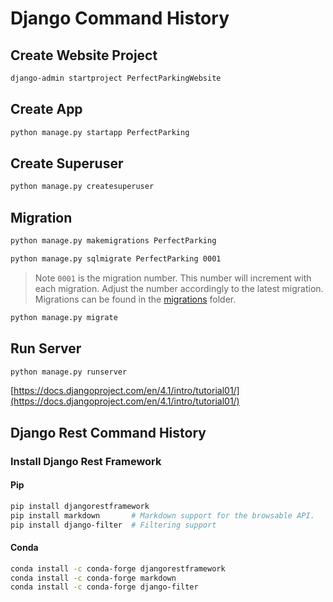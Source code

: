 # Django Command History

## Create Website Project

```bash
django-admin startproject PerfectParkingWebsite
```

## Create App

```bash
python manage.py startapp PerfectParking
```

## Create Superuser

```bash
python manage.py createsuperuser
```

## Migration


```bash
python manage.py makemigrations PerfectParking
```

```bash
python manage.py sqlmigrate PerfectParking 0001
```

> Note `0001` is the migration number. This number will increment with each migration. Adjust the number accordingly to the latest migration.
Migrations can be found in the [migrations](../PerfectParking/migrations/) folder.

```bash
python manage.py migrate
```

## Run Server

```bash
python manage.py runserver
```

[https://docs.djangoproject.com/en/4.1/intro/tutorial01/](https://docs.djangoproject.com/en/4.1/intro/tutorial01/)

## Django Rest Command History

### Install Django Rest Framework

#### Pip

```bash
pip install djangorestframework
pip install markdown       # Markdown support for the browsable API.
pip install django-filter  # Filtering support
```

#### Conda

```bash
conda install -c conda-forge djangorestframework
conda install -c conda-forge markdown
conda install -c conda-forge django-filter
```

### 
